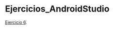 # Ejercicios_AndroidStudio

[Ejercicio 6](https://github.com/mayerli-mendez/Ejercicios_AndroidStudio/tree/Ejercicio6).
